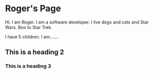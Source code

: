 # Roger's Page

Hi.  I am Roger.  I am a software developer.  I live dogs and cats and Star Wars.  Boo to Star Trek.

I have 5 children.  I am.......


## This is a heading 2

### This is a heading 3

